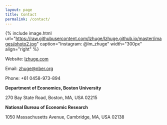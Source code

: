 ```yaml
---
layout: page
title: Contact
permalink: /contact/
---
```


{% include image.html url="https://raw.githubusercontent.com/lzhuge/lzhuge.github.io/master/images/photo2.jpg" caption="Instagram: @lm_zhuge" width="300px" align="right" %}

Website: [lzhuge.com]

Email: [zhuge@nber.org]

Phone: +61 0458-973-894

**Department of Economics, Boston University**

270 Bay State Road, Boston, MA, USA 02215

**National Bureau of Economic Research**

1050 Massachusetts Avenue, Cambridge, MA, USA 02138

[lzhuge.com]: https://www.lzhuge.com

[zhuge@nber.org]: mailto:zhuge@nber.org

[@lm_zhuge]: https://www.instagram.com/lm_zhuge/
